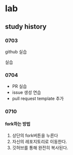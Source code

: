 # lab

## study history
### 0703
github 실습

실습
### 0704
- PR 실습
- issue 생성 연습
- pull request template 추가

### 0710
#### fork하는 방법
1. 상단의 fork버튼을 누른다
2. 자신의 레포지토리로 이동한다.
3. 깃허브를 통해 완전히 복사된다.
